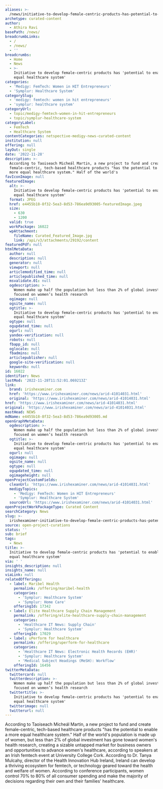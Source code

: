 ```yaml
---
aliases: >-
  /news/initiative-to-develop-female-centric-products-has-potential-to-enable-more-equal-healthcare-system
archetype: curated-content
author:
  - Athira Ravi
basePath: /news/
breadcrumbLinks:
  - /
  - /news/
  - ''
breadcrumbs:
  - Home
  - News
  - >-
    Initiative to develop female-centric products has 'potential to enable more
    equal healthcare system'
categories:
  - 'Medigy: FemTech: Women in HIT Entrepreneurs'
  - 'Symplur: Healthcare System'
categorySlug:
  - 'medigy: femtech: women in hit entrepreneurs'
  - 'symplur: healthcare system'
categoryUrl:
  - topic/medigy-femtech-women-in-hit-entrepreneurs
  - topic/symplur-healthcare-system
categoryLabel:
  - FemTech
  - Healthcare System
contentCategories: netspective-medigy-news-curated-content
institution: null
offering: null
layOut: single
date: '2022-11-28'
description: >-
  According to Taoiseach Micheál Martin, a new project to fund and create
  female-centric, tech-based healthcare products "has the potential to enable a
  more equal healthcare system." Half of the world's
favIconImage: null
featuredImage:
  alt: >-
    Initiative to develop female-centric products has 'potential to enable more
    equal healthcare system'
  format: JPEG
  href: e4455b18-8f32-5ea3-8d53-786ea9d93005-featuredImage.jpeg
  size:
    - 630
    - 1200
  valid: true
  workPackage: 16022
  wpAttachment:
    fileName: Curated_Featured_Image.jpg
    link: /api/v3/attachments/29192/content
featuredPdf: null
htmlMetaData:
  author: null
  description: null
  generator: null
  viewport: null
  articlemodified_time: null
  articlepublished_time: null
  msvalidate.01: null
  ogdescription: >-
    Women make up half the population but less than 2% of global investment has
    focused on women’s health research
  ogimage: null
  ogsite_name: null
  ogtitle: >-
    Initiative to develop female-centric products has 'potential to enable more
    equal healthcare system'
  ogtype: null
  ogupdated_time: null
  ogurl: null
  yandex-verification: null
  robots: null
  fbapp_id: null
  oglocale: null
  fbadmins: null
  articlepublisher: null
  google-site-verification: null
  keywords: null
id: 16022
identifier: News
lastMod: '2022-11-28T11:52:01.069213Z'
link:
  brand: irishexaminer.com
  href: 'https://www.irishexaminer.com/news/arid-41014031.html'
  original: 'https://www.irishexaminer.com/news/arid-41014031.html'
href: 'https://www.irishexaminer.com/news/arid-41014031.html'
original: 'https://www.irishexaminer.com/news/arid-41014031.html'
mastHead: NEWS
mdName: e4455b18-8f32-5ea3-8d53-786ea9d93005.md
openGraphMetaData:
  ogdescription: >-
    Women make up half the population but less than 2% of global investment has
    focused on women’s health research
  ogtitle: >-
    Initiative to develop female-centric products has 'potential to enable more
    equal healthcare system'
  ogurl: null
  ogimage: null
  ogsite_name: null
  ogtype: null
  ogupdated_time: null
  ogimageheight: null
openProjectCustomFields:
  cleanUrl: 'https://www.irishexaminer.com/news/arid-41014031.html'
  medigyTopics:
    - 'Medigy: FemTech: Women in HIT Entrepreneurs'
    - 'Symplur: Healthcare System'
  sourceUrl: 'https://www.irishexaminer.com/news/arid-41014031.html'
openProjectWorkPackageType: Curated Content
searchCategory: News
slug: >-
  irishexaminer-initiative-to-develop-female-centric-products-has-potential-to-enable-more-equal-healthcare-system
source: open-project-curations
status: ''
sub: brief
tags:
  - News
title: >-
  Initiative to develop female-centric products has 'potential to enable more
  equal healthcare system'
via: ' '
insights_description: null
insights_name: null
viaLink: null
relatedOfferings:
  - label: Maribel Health
    permalink: /offering/maribel-health
    categories:
      - 'Symplur: Healthcare System'
      - 'Symplur: Home Care'
    offeringId: 17342
  - label: Elite Healthcare Supply Chain Management
    permalink: /offering/elite-healthcare-supply-chain-management
    categories:
      - 'Healthcare IT News: Supply Chain'
      - 'Symplur: Healthcare System'
    offeringId: 17029
  - label: uPerform for healthcare
    permalink: /offering/uperform-for-healthcare
    categories:
      - 'Healthcare IT News: Electronic Health Records (EHR)'
      - 'Symplur: Healthcare System'
      - 'Medical Subject Headings (MeSH): Workflow'
    offeringId: 16456
twitterMetaData:
  twittercard: null
  twitterdescription: >-
    Women make up half the population but less than 2% of global investment has
    focused on women’s health research
  twittertitle: >-
    Initiative to develop female-centric products has 'potential to enable more
    equal healthcare system'
  twitterimage: null
  twitterurl: null
---
```

<p>According to Taoiseach Micheál Martin, a new project to fund and create female-centric, tech-based healthcare products "has the potential to enable a more equal healthcare system." Half of the world's population is made up of women, but less than 2% of global investment has gone toward women's health research, creating a sizable untapped market for business owners and opportunities to advance women's healthcare, according to speakers at an Irish femtech event at University College Cork. According to Dr. Tanya Mulcahy, director of the Health Innovation Hub Ireland, Ireland can develop a thriving ecosystem for femtech, or technology geared toward the health and welfare of women. According to conference participants, women control 70% to 80% of all consumer spending and make the majority of decisions regarding their own and their families' healthcare.</p>